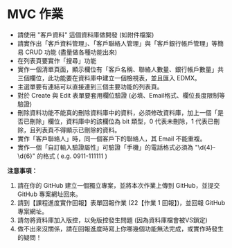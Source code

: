 # MVC 作業
* 請使用 "客戶資料" 這個資料庫做開發 (如附件檔案)
* 請實作出「客戶資料管理」、「客戶聯絡人管理」與「客戶銀行帳戶管理」等簡易 CRUD 功能 (盡量做各種功能出來)
* 在列表頁要實作「搜尋」功能
* 實作一個清單頁面，顯示欄位有「客戶名稱、聯絡人數量、銀行帳戶數量」共三個欄位，此功能要在資料庫中建立一個檢視表，並且匯入 EDMX。
* 主選單要有連結可以直接連到三個主要功能的列表頁。
* 對於 Create 與 Edit 表單要套用欄位驗證 (必填、Email格式、欄位長度限制等驗證)
* 刪除資料功能不能真的刪除資料庫中的資料，必須修改資料庫，加上一個「是否已刪除」欄位，資料庫中的該欄位為 bit 類型，0 代表未刪除，1 代表已刪除，且列表頁不得顯示已刪除的資料。
* 實作「客戶聯絡人」時，同一個客戶下的聯絡人，其 Email 不能重複。
* 實作一個「自訂輸入驗證屬性」可驗證「手機」的電話格式必須為 "\d{4}-\d{6}" 的格式 ( e.g. 0911-111111 )

<b>注意事項：</b><br>
1. 請在你的 GitHub 建立一個獨立專案，並將本次作業上傳到 GitHub，並提交 GitHub 專案網址回來。<br>
2. 請到【課程進度實作回報】表單回報作業 (22【作業 1 回報】)，並回報 GitHub 專案網址。<br>
3. 請勿將資料庫加入版控，以免版控發生問題 (因為資料庫檔會被VS鎖定)<br>
4. 做不出來沒關係，請在回報進度時寫上你哪幾個功能無法完成，或實作時發生的疑問！<br>
